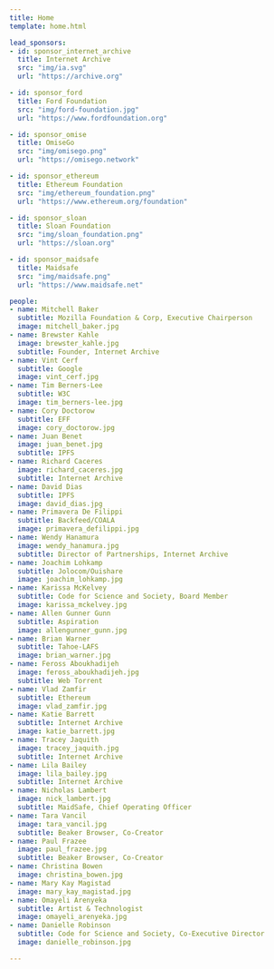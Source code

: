 ```yaml
---
title: Home
template: home.html

lead_sponsors:
- id: sponsor_internet_archive
  title: Internet Archive
  src: "img/ia.svg"
  url: "https://archive.org"

- id: sponsor_ford
  title: Ford Foundation
  src: "img/ford-foundation.jpg"
  url: "https://www.fordfoundation.org"

- id: sponsor_omise
  title: OmiseGo
  src: "img/omisego.png"
  url: "https://omisego.network"

- id: sponsor_ethereum
  title: Ethereum Foundation
  src: "img/ethereum_foundation.png"
  url: "https://www.ethereum.org/foundation"

- id: sponsor_sloan
  title: Sloan Foundation
  src: "img/sloan_foundation.png"
  url: "https://sloan.org"

- id: sponsor_maidsafe
  title: Maidsafe
  src: "img/maidsafe.png"
  url: "https://www.maidsafe.net"

people:
- name: Mitchell Baker
  subtitle: Mozilla Foundation & Corp, Executive Chairperson
  image: mitchell_baker.jpg
- name: Brewster Kahle
  image: brewster_kahle.jpg
  subtitle: Founder, Internet Archive
- name: Vint Cerf
  subtitle: Google
  image: vint_cerf.jpg
- name: Tim Berners-Lee
  subtitle: W3C
  image: tim_berners-lee.jpg
- name: Cory Doctorow
  subtitle: EFF
  image: cory_doctorow.jpg
- name: Juan Benet
  image: juan_benet.jpg
  subtitle: IPFS
- name: Richard Caceres
  image: richard_caceres.jpg
  subtitle: Internet Archive
- name: David Dias
  subtitle: IPFS
  image: david_dias.jpg
- name: Primavera De Filippi
  subtitle: Backfeed/COALA
  image: primavera_defilippi.jpg
- name: Wendy Hanamura
  image: wendy_hanamura.jpg
  subtitle: Director of Partnerships, Internet Archive
- name: Joachim Lohkamp
  subtitle: Jolocom/Ouishare
  image: joachim_lohkamp.jpg
- name: Karissa McKelvey
  subtitle: Code for Science and Society, Board Member
  image: karissa_mckelvey.jpg
- name: Allen Gunner Gunn
  subtitle: Aspiration
  image: allengunner_gunn.jpg
- name: Brian Warner
  subtitle: Tahoe-LAFS
  image: brian_warner.jpg
- name: Feross Aboukhadijeh
  image: feross_aboukhadijeh.jpg
  subtitle: Web Torrent
- name: Vlad Zamfir
  subtitle: Ethereum
  image: vlad_zamfir.jpg
- name: Katie Barrett
  subtitle: Internet Archive
  image: katie_barrett.jpg
- name: Tracey Jaquith
  image: tracey_jaquith.jpg
  subtitle: Internet Archive
- name: Lila Bailey
  image: lila_bailey.jpg
  subtitle: Internet Archive
- name: Nicholas Lambert
  image: nick_lambert.jpg
  subtitle: MaidSafe, Chief Operating Officer
- name: Tara Vancil
  image: tara_vancil.jpg
  subtitle: Beaker Browser, Co-Creator
- name: Paul Frazee
  image: paul_frazee.jpg
  subtitle: Beaker Browser, Co-Creator
- name: Christina Bowen
  image: christina_bowen.jpg
- name: Mary Kay Magistad
  image: mary_kay_magistad.jpg
- name: Omayeli Arenyeka
  subtitle: Artist & Technologist
  image: omayeli_arenyeka.jpg
- name: Danielle Robinson
  subtitle: Code for Science and Society, Co-Executive Director
  image: danielle_robinson.jpg

---
```

